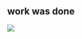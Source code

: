 ## work was done
![](https://github.com/nyahonk/DevOpsLabs/blob/lab6/screenshots/docker_pull.png?raw=true)
